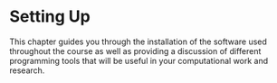 
# Setting Up 

This chapter guides you through the installation of the software used throughout the course as well as providing a discussion of different programming tools that will be useful in your computational work and research.


```python

```
